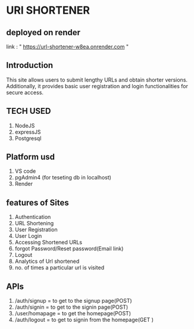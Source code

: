 # URl SHORTENER

## deployed on render
 link : " https://url-shortener-w8ea.onrender.com "

## Introduction

 This site allows users to submit lengthy URLs and obtain shorter versions. Additionally, it provides basic user registration and login functionalities for secure access.

## TECH USED 

1. NodeJS
2. expressJS
3. Postgresql

## Platform usd 

1. VS code
2. pgAdmin4 (for teseting db in localhost)
3. Render
   
## features of Sites 

1. Authentication
2. URL Shortening
3. User Registration
4. User Login
5. Accessing Shortened URLs
6. forgot Password/Reset password(Email link)
7. Logout 
8. Analytics of Url shortened
9. no. of times a particular url is visited


## APIs

1. /auth/signup  = to get to the signup page(POST)
2. /auth/signin = to get to the signin page(POST)
3. /user/homapage = to get the homepage(POST) 
4. /auth/logout = to get to signin from the homepage(GET )


